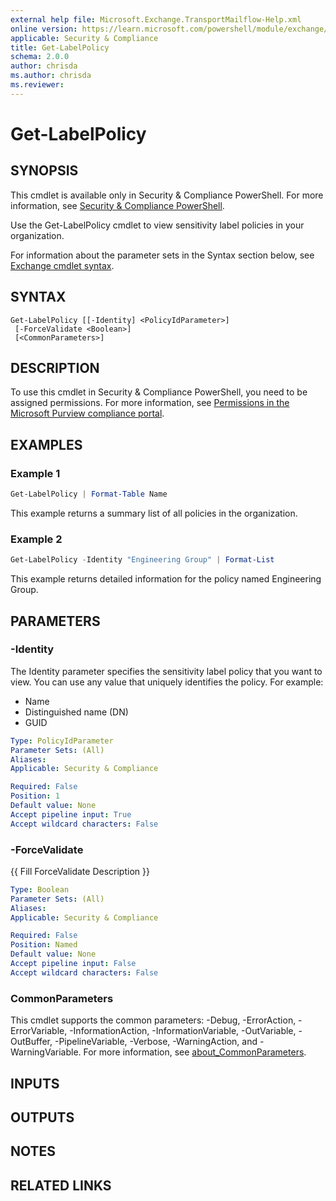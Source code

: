 ```yaml
---
external help file: Microsoft.Exchange.TransportMailflow-Help.xml
online version: https://learn.microsoft.com/powershell/module/exchange/get-labelpolicy
applicable: Security & Compliance
title: Get-LabelPolicy
schema: 2.0.0
author: chrisda
ms.author: chrisda
ms.reviewer:
---
```


# Get-LabelPolicy

## SYNOPSIS
This cmdlet is available only in Security & Compliance PowerShell. For more information, see [Security & Compliance PowerShell](https://learn.microsoft.com/powershell/exchange/scc-powershell).

Use the Get-LabelPolicy cmdlet to view sensitivity label policies in your organization.

For information about the parameter sets in the Syntax section below, see [Exchange cmdlet syntax](https://learn.microsoft.com/powershell/exchange/exchange-cmdlet-syntax).

## SYNTAX

```
Get-LabelPolicy [[-Identity] <PolicyIdParameter>]
 [-ForceValidate <Boolean>]
 [<CommonParameters>]
```

## DESCRIPTION
To use this cmdlet in Security & Compliance PowerShell, you need to be assigned permissions. For more information, see [Permissions in the Microsoft Purview compliance portal](https://learn.microsoft.com/microsoft-365/compliance/microsoft-365-compliance-center-permissions).

## EXAMPLES

### Example 1
```powershell
Get-LabelPolicy | Format-Table Name
```

This example returns a summary list of all policies in the organization.

### Example 2
```powershell
Get-LabelPolicy -Identity "Engineering Group" | Format-List
```

This example returns detailed information for the policy named Engineering Group.

## PARAMETERS

### -Identity
The Identity parameter specifies the sensitivity label policy that you want to view. You can use any value that uniquely identifies the policy. For example:

- Name
- Distinguished name (DN)
- GUID

```yaml
Type: PolicyIdParameter
Parameter Sets: (All)
Aliases:
Applicable: Security & Compliance

Required: False
Position: 1
Default value: None
Accept pipeline input: True
Accept wildcard characters: False
```

### -ForceValidate
{{ Fill ForceValidate Description }}

```yaml
Type: Boolean
Parameter Sets: (All)
Aliases:
Applicable: Security & Compliance

Required: False
Position: Named
Default value: None
Accept pipeline input: False
Accept wildcard characters: False
```

### CommonParameters
This cmdlet supports the common parameters: -Debug, -ErrorAction, -ErrorVariable, -InformationAction, -InformationVariable, -OutVariable, -OutBuffer, -PipelineVariable, -Verbose, -WarningAction, and -WarningVariable. For more information, see [about_CommonParameters](https://go.microsoft.com/fwlink/p/?LinkID=113216).

## INPUTS

## OUTPUTS

## NOTES

## RELATED LINKS
